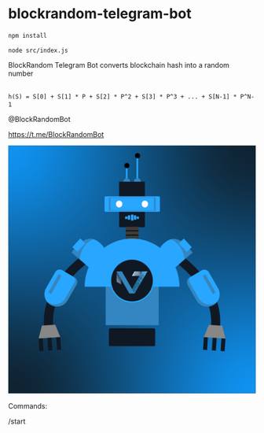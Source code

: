 # blockrandom-telegram-bot

```
npm install
```

```
node src/index.js
```

BlockRandom Telegram Bot converts blockchain hash into a random number 
```

h(S) = S[0] + S[1] * P + S[2] * P^2 + S[3] * P^3 + ... + S[N-1] * P^N-1

```

@BlockRandomBot

https://t.me/BlockRandomBot

<a href="https://t.me/BlockRandomBot"> ![CryptRobot](https://raw.githubusercontent.com/CoinVs/blockrandom-telegram-bot/master/cryptroversus.png) </a>

Commands: 

/start

